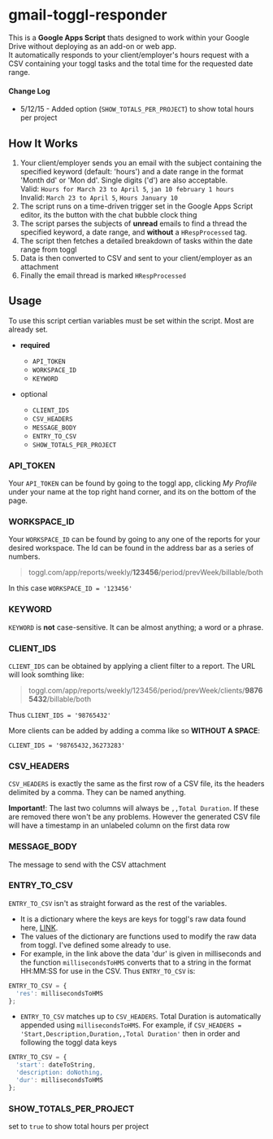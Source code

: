 # gmail-toggl-responder
This is a **Google Apps Script** thats designed to work within your Google Drive without deploying as an add-on or web app.<br>It automatically responds to your client/employer's hours request with a CSV containing your toggl tasks and the total time for the requested date range.
#### Change Log
- 5/12/15 - Added option (`SHOW_TOTALS_PER_PROJECT`) to show total hours per project

## How It Works
1. Your client/employer sends you an email with the subject containing the specified keyword (default: 'hours') and a date range in the format 'Month dd' or 'Mon dd'. Single digits ('d') are also acceptable.  
Valid: `Hours for March 23 to April 5`, `jan 10 february 1 hours`  
Invalid: `March 23 to April 5`, `Hours January 10`
2. The script runs on a time-driven trigger set in the Google Apps Script editor, its the button with the chat bubble clock thing
3. The script parses the subjects of **unread** emails to find a thread the specified keyword, a date range, and **without** a `HRespProcessed` tag.
4. The script then fetches a detailed breakdown of tasks within the date range from toggl
5. Data is then converted to CSV and sent to your client/employer as an attachment
6. Finally the email thread is marked `HRespProcessed`

## Usage
To use this script certian variables must be set within the script. Most are already set.
- **required**
  - `API_TOKEN`
  - `WORKSPACE_ID`
  - `KEYWORD`

- optional
  - `CLIENT_IDS`
  - `CSV_HEADERS`
  - `MESSAGE_BODY`
  - `ENTRY_TO_CSV`
  - `SHOW_TOTALS_PER_PROJECT`

### API_TOKEN
Your `API_TOKEN` can be found by going to the toggl app, clicking _My Profile_ under your name at the top right hand corner, and its on the bottom of the page.

### WORKSPACE_ID
Your `WORKSPACE_ID` can be found by going to any one of the reports for your desired workspace. The Id can be found in the address bar as a series of numbers.  

> toggl.com/app/reports/weekly/**123456**/period/prevWeek/billable/both

In this case `WORKSPACE_ID = '123456'`

### KEYWORD
`KEYWORD` is **not** case-sensitive. It can be almost anything; a word or a phrase.

### CLIENT_IDS
`CLIENT_IDS` can be obtained by applying a client filter to a report. The URL will look somthing like:  

> toggl.com/app/reports/weekly/123456/period/prevWeek/clients/**98765432**/billable/both

Thus `CLIENT_IDS = '98765432'`

More clients can be added by adding a comma like so **WITHOUT A SPACE**:

`CLIENT_IDS = '98765432,36273283'`

### CSV_HEADERS
`CSV_HEADERS` is exactly the same as the first row of a CSV file, its the headers delimited by a comma. They can be named anything.

**Important!**: The last two columns will always be `,,Total Duration`. If these are removed there won't be any problems. However the generated CSV file will have a timestamp in an unlabeled column on the first data row

### MESSAGE_BODY
The message to send with the CSV attachment

### ENTRY_TO_CSV
`ENTRY_TO_CSV` isn't as straight forward as the rest of the variables.
- It is a dictionary where the keys are keys for toggl's raw data found here, [LINK](https://github.com/toggl/toggl_api_docs/blob/master/reports/detailed.md#data-array).
- The values of the dictionary are functions used to modify the raw data from toggl. I've defined some already to use.  
- For example, in the link above the data 'dur' is given in milliseconds and the function `millisecondsToHMS` converts that to a string in the format HH:MM:SS for use in the CSV. Thus `ENTRY_TO_CSV` is:

```JavaScript
ENTRY_TO_CSV = {
  'res': millisecondsToHMS
};
```

- `ENTRY_TO_CSV` matches up to `CSV_HEADERS`. Total Duration is automatically appended using `millisecondsToHMS`. For example, if `CSV_HEADERS = 'Start,Description,Duration,,Total Duration'` then in order and following the toggl data keys

```JavaScript
ENTRY_TO_CSV = {
  'start': dateToString,
  'description: doNothing,
  'dur': millisecondsToHMS
};
```
### SHOW_TOTALS_PER_PROJECT
set to `true` to show total hours per project
